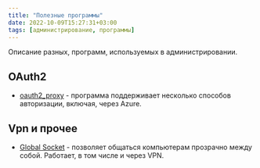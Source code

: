 ```yaml
---
title: "Полезные программы"
date: 2022-10-09T15:27:31+03:00
tags: [администрирование, программы]
---
```


Описание разных, программ, используемых в администрировании.

## OAuth2

* [oauth2_proxy](https://pusher.github.io/oauth2_proxy) - программа поддерживает несколько способов авторизации, включая, через Azure.

## Vpn и прочее

* [Global Socket](https://www.gsocket.io) - позволяет общаться компьютерам прозрачно между собой. Работает, в том числе и через VPN.
